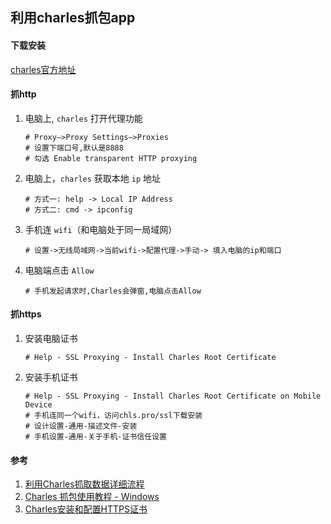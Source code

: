 ## 利用charles抓包app

#### 下载安装

[charles官方地址](https://www.charlesproxy.com/ 'charles官方地址')

#### 抓http
1. 电脑上, `charles` 打开代理功能

    ```shell
    # Proxy—>Proxy Settings—>Proxies
    # 设置下端口号,默认是8888
    # 勾选 Enable transparent HTTP proxying
    ```

1. 电脑上，`charles` 获取本地 `ip` 地址

    ```shell
    # 方式一: help -> Local IP Address
    # 方式二: cmd -> ipconfig
    ```

1. 手机连 `wifi`（和电脑处于同一局域网）

    ```shell
    # 设置->无线局域网->当前wifi->配置代理->手动-> 填入电脑的ip和端口
    ```

1. 电脑端点击 `Allow`

    ```shell
    # 手机发起请求时,Charles会弹窗,电脑点击Allow
    ```

#### 抓https
1. 安装电脑证书

    ```shell
    # Help - SSL Proxying - Install Charles Root Certificate
    ```

1. 安装手机证书

    ```shell
    # Help - SSL Proxying - Install Charles Root Certificate on Mobile Device
    # 手机连同一个wifi，访问chls.pro/ssl下载安装
    # 设计设置-通用-描述文件-安装
    # 手机设置-通用-关于手机-证书信任设置
    ```

#### 参考
1. [利用Charles抓取数据详细流程](https://www.jianshu.com/p/5c205ae5431b '利用Charles抓取数据详细流程')
1. [Charles 抓包使用教程 - Windows](https://www.cnblogs.com/peng-lan/p/11242954.html 'Charles 抓包使用教程 - Windows')
1. [Charles安装和配置HTTPS证书](https://www.jianshu.com/p/6aa52610c11f 'Charles安装和配置HTTPS证书')